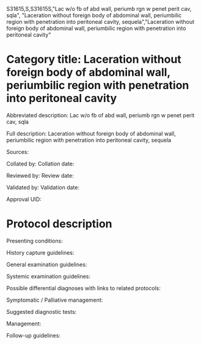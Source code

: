 S31615,S,S31615S,"Lac w/o fb of abd wall, periumb rgn w penet perit cav, sqla", "Laceration without foreign body of abdominal wall, periumbilic region with penetration into peritoneal cavity, sequela","Laceration without foreign body of abdominal wall, periumbilic region with penetration into peritoneal cavity"
# Category title: Laceration without foreign body of abdominal wall, periumbilic region with penetration into peritoneal cavity

Abbreviated description: Lac w/o fb of abd wall, periumb rgn w penet perit cav, sqla

Full description: Laceration without foreign body of abdominal wall, periumbilic region with penetration into peritoneal cavity, sequela

Sources:

Collated by:
Collation date:

Reviewed by:
Review date:

Validated by:
Validation date:

Approval UID:

# Protocol description

Presenting conditions:

History capture guidelines:

General examination guidelines:

Systemic examination guidelines:

Possible differential diagnoses with links to related protocols:

Symptomatic / Palliative management:

Suggested diagnostic tests:

Management:

Follow-up guidelines:
